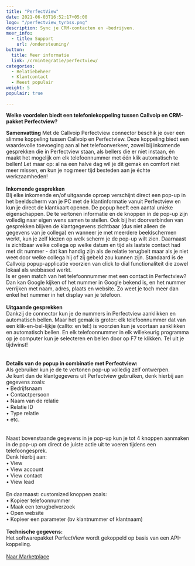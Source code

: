 ```yaml
---
title: "PerfectView"
date: 2021-06-03T16:52:17+05:00
logo: "/perfectview_tyrbss.png"
description: Sync je CRM-contacten en -bedrijven.
meer_info:
  - title: Support
    url: /ondersteuning/
button:
  title: Meer informatie
  link: /crmintegratie/perfectview/
categories:
  - Relatiebeheer
  - Klantcontact
  - Meest populair
weight: 5
populair: true

---
```


**Welke voordelen biedt een telefoniekoppeling tussen Callvoip en CRM-pakket Perfectview?**

**Samenvatting**
Met de Callvoip Perfectview connector beschik je over een slimme koppeling tussen Callvoip en Perfectview. Deze koppeling biedt een waardevolle toevoeging aan al het telefoonverkeer, zowel bij inkomende gesprekken die in Perfectview staan, als bellers die er niet instaan, én maakt het mogelijk om elk telefoonnummer met één klik automatisch te bellen! Let maar op: al na een halve dag wil je dit gemak en comfort niet meer missen, en kun je nog meer tijd besteden aan je échte werkzaamheden!<br>
<br>
**Inkomende gesprekken**<br>
BIj elke inkomende en/of uitgaande oproep verschijnt direct een pop-up in het beeldscherm van je PC met de klantinformatie vanuit Perfectview en kun je direct de klantkaart openen. De popup heeft een aantal unieke eigenschappen. De te vertonen informatie en de knoppen in de pop-up zijn volledig naar eigen wens samen te stellen. Ook bij het doorverbinden van gesprekken blijven de klantgegevens zichtbaar (dus niet alleen de gegevens van je collega) en wanneer je met meerdere beeldschermen werkt, kun je zelf kiezen op welk scherm je de pop-up wilt zien. Daarnaast is zichtbaar welke collega op welke datum en tijd als laatste contact had met dit nummer - dat kan handig zijn als de relatie terugbelt maar als je niet weet door welke collega hij of zij gebeld zou kunnen zijn. Standaard is de Callvoip popup-applicatie voorzien van click to dial functionaliteit die zowel lokaal als webbased werkt. <br>
Is er geen match van het telefoonnummer met een contact in Perfectview? Dan kan Google kijken of het nummer in Google bekend is, en het nummer verrijken met naam, adres, plaats en website. Zo weet je toch meer dan enkel het nummer in het display van je telefoon. <br>
<br>
**Uitgaande gesprekken**<br>
Dankzij de connector kun je de nummers in Perfectview aanklikken en automatisch bellen. Maar het gemak is groter: elk telefoonnummer dat van een klik-en-bel-lijkje (callto: en tel:) is voorzien kun je voortaan aanklikken en automatisch bellen. En elk telefoonnummer in elk willekeurig programma op je computer kun je selecteren en bellen door op F7 te klikken. Tel uit je tijdwinst! <br>    
<br>
**Details van de popup in combinatie met Perfectview:**<br>
Als gebruiker kun je de te vertonen pop-up volledig zelf ontwerpen. <br>
Je kunt dan de klantgegevens uit Perfectview gebruiken, denk hierbij aan gegevens zoals: <br>
• Bedrijfsnaam<br>
• Contactpersoon<br>
• Naam van de relatie<br>
• Relatie ID<br>
• Type relatie<br>
• etc. <br>
<br>
<br>
Naast bovenstaande gegevens in je pop-up kun je tot 4 knoppen aanmaken in de pop-up om direct de juiste actie uit te voeren tijdens een telefoongesprek. <br>
Denk hierbij aan:<br>
• View<br>
• View account<br>
• View contact<br>
• View lead<br>
<br>
En daarnaast: customized knoppen zoals: <br>
• Kopieer telefoonnummer<br>
• Maak een terugbelverzoek<br>
• Open website <br>
• Kopieer een parameter (bv klantnummer of klantnaam) <br>
<br>
**Technische gegevens:**<br>
Het softwarepakket PerfectView wordt gekoppeld op basis van een API-koppeling.<br>
<br><a href="/marketplace" class="button">Naar Marketplace</a>

